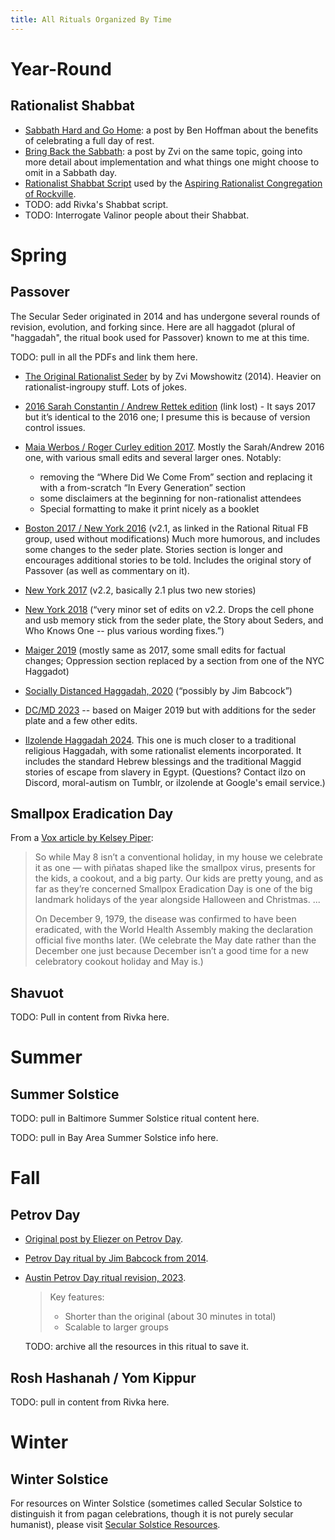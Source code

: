 ```yaml
---
title: All Rituals Organized By Time
---
```


# Year-Round
## Rationalist Shabbat
* [Sabbath Hard and Go Home](https://benjaminrosshoffman.com/sabbath-hard-and-go-home/): a post by Ben Hoffman about the benefits of celebrating a full day of rest.
* [Bring Back the Sabbath](https://www.lesswrong.com/posts/ZoCitBiBv97WEWpX5/bring-back-the-sabbath): a post by Zvi on the same topic, going into more detail about implementation and what things one might choose to omit in a Sabbath day.
* [Rationalist Shabbat Script](arc_shabbat.html) used by the [Aspiring Rationalist Congregation of Rockville](https://www.lesswrong.com/groups/kipXKmRAFrKq2gaRa).
* TODO: add Rivka's Shabbat script.
* TODO: Interrogate Valinor people about their Shabbat.

# Spring
## Passover

The Secular Seder originated in 2014 and has undergone several rounds of revision, evolution, and forking since. Here are all haggadot (plural of "haggadah", the ritual book used for Passover) known to me at this time.

TODO: pull in all the PDFs and link them here.

* [The Original Rationalist Seder]() by by Zvi Mowshowitz (2014). Heavier on rationalist-ingroupy stuff. Lots of jokes.

* [2016 Sarah Constantin / Andrew Rettek edition]() (link lost) - It says 2017 but it’s identical to the 2016 one; I presume this is because of version control issues.

* [Maia Werbos / Roger Curley edition 2017](). Mostly the Sarah/Andrew 2016 one, with various small edits and several larger ones. Notably:

  * removing the “Where Did We Come From” section and replacing it with a from-scratch “In Every Generation” section
  * some disclaimers at the beginning for non-rationalist attendees
  * Special formatting to make it print nicely as a booklet

* [Boston 2017 / New York 2016]() (v2.1, as linked in the Rational Ritual FB group, used without modifications) Much more humorous, and includes some changes to the seder plate. Stories section is longer and encourages additional stories to be told. Includes the original story of Passover (as well as commentary on it).
* [New York 2017]() (v2.2, basically 2.1 plus two new stories)
* [New York 2018]() (“very minor set of edits on v2.2. Drops the cell phone and usb memory stick from the seder plate, the Story about Seders, and Who Knows One -- plus various wording fixes.”)
* [Maiger 2019]() (mostly same as 2017, some small edits for factual changes; Oppression section replaced by a section from one of the NYC Haggadot)
* [Socially Distanced Haggadah, 2020]() (“possibly by Jim Babcock”)
* [DC/MD 2023]() -- based on Maiger 2019 but with additions for the seder plate and a few other edits.
* [Ilzolende Haggadah 2024](). This one is much closer to a traditional religious Haggadah, with some rationalist elements incorporated. It includes the standard Hebrew blessings and the traditional Maggid stories of escape from slavery in Egypt. (Questions? Contact ilzo on Discord, moral-autism on Tumblr, or ilzolende at Google's email service.)

## Smallpox Eradication Day

From a [Vox article by Kelsey Piper](https://web.archive.org/web/20250510031251/https://www.vox.com/future-perfect/2023/5/3/23709475/smallpox-world-health-organization-disease-covid-vaccination-health):

> So while May 8 isn’t a conventional holiday, in my house we celebrate it as one — with piñatas shaped like the smallpox virus, presents for the kids, a cookout, and a big party. Our kids are pretty young, and as far as they’re concerned Smallpox Eradication Day is one of the big landmark holidays of the year alongside Halloween and Christmas. ...
>
> On December 9, 1979, the disease was confirmed to have been eradicated, with the World Health Assembly making the declaration official five months later. (We celebrate the May date rather than the December one just because December isn’t a good time for a new celebratory cookout holiday and May is.)

## Shavuot

TODO: Pull in content from Rivka here.

# Summer
## Summer Solstice

TODO: pull in Baltimore Summer Solstice ritual content here.

TODO: pull in Bay Area Summer Solstice info here.

# Fall

## Petrov Day

* [Original post by Eliezer on Petrov Day](https://www.lesswrong.com/posts/QtyKq4BDyuJ3tysoK/9-26-is-petrov-day).
* [Petrov Day ritual by Jim Babcock from 2014](https://www.lesswrong.com/posts/fr8MEigHzJeFQkctL/petrov-day-is-september-26).
* [Austin Petrov Day ritual revision, 2023](https://www.lesswrong.com/posts/RnxKEgds4q8T8LeZp/austin-petrov-day-revision-2023).

    > Key features:
    > * Shorter than the original (about 30 minutes in total)
    > * Scalable to larger groups

  TODO: archive all the resources in this ritual to save it.

## Rosh Hashanah / Yom Kippur

TODO: pull in content from Rivka here.

# Winter
## Winter Solstice

For resources on Winter Solstice (sometimes called Secular Solstice to distinguish it from pagan celebrations, though it is not purely secular humanist), please visit [Secular Solstice Resources](https://secularsolstice.github.io/).
